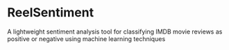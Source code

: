 # ReelSentiment
A lightweight sentiment analysis tool for classifying IMDB movie reviews as positive or negative using machine learning techniques
